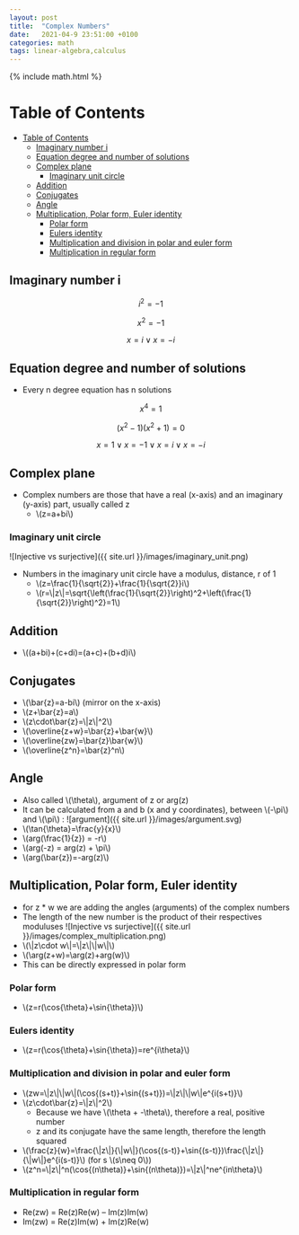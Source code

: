 ```yaml
---
layout: post
title:  "Complex Numbers"
date:   2021-04-9 23:51:00 +0100
categories: math
tags: linear-algebra,calculus
---
```

{% include math.html %}
<!--more-->

# Table of Contents
- [Table of Contents](#table-of-contents)
  - [Imaginary number i](#imaginary-number-i)
  - [Equation degree and number of solutions](#equation-degree-and-number-of-solutions)
  - [Complex plane](#complex-plane)
    - [Imaginary unit circle](#imaginary-unit-circle)
  - [Addition](#addition)
  - [Conjugates](#conjugates)
  - [Angle](#angle)
  - [Multiplication, Polar form, Euler identity](#multiplication-polar-form-euler-identity)
    - [Polar form](#polar-form)
    - [Eulers identity](#eulers-identity)
    - [Multiplication and division in polar and euler form](#multiplication-and-division-in-polar-and-euler-form)
    - [Multiplication in regular form](#multiplication-in-regular-form)


## Imaginary number i

$$i^2=-1$$

$$x^2=-1$$

$$x=i \lor x=-i$$

## Equation degree and number of solutions
* Every n degree equation has n solutions

$$x^4=1$$

$$(x^2-1)(x^2+1)=0$$

$$x=1 \lor x=-1 \lor x=i \lor x=-i$$

## Complex plane
* Complex numbers are those that have a real (x-axis) and an imaginary (y-axis) part, usually called z
  * \\(z=a+bi\\)

### Imaginary unit circle
![Injective vs surjective]({{ site.url }}/images/imaginary_unit.png)

* Numbers in the imaginary unit circle have a modulus, distance, r of 1
  * \\(z=\frac{1}{\sqrt{2}}+\frac{1}{\sqrt{2}}i\\)
  * \\(r=\\|z\\|=\sqrt{\left(\frac{1}{\sqrt{2}}\right)^2+\left(\frac{1}{\sqrt{2}}\right)^2}=1\\)


## Addition
* \\((a+bi)+(c+di)=(a+c)+(b+d)i\\)

## Conjugates
  * \\(\bar{z}=a-bi\\) (mirror on the x-axis)
  * \\(z+\bar{z}=a\\)
  * \\(z\cdot\bar{z}=\\|z\\|^2\\)
  * \\(\overline{z+w}=\bar{z}+\bar{w}\\)
  * \\(\overline{zw}=\bar{z}\bar{w}\\)
  * \\(\overline{z^n}=\bar{z}^n\\)

## Angle
* Also called \\(\theta\\), argument of z or arg(z)
* It can be calculated from a and b (x and y coordinates), between \\(-\pi\\) and \\(\pi\\) :
![argument]({{ site.url }}/images/argument.svg)
* \\(\tan{\theta}=\frac{y}{x}\\)
* \\(arg(\frac{1}{z}) = -r\\)
* \\(arg(-z) = arg(z) + \pi\\)
* \\(arg(\bar{z})=-arg(z)\\)

## Multiplication, Polar form, Euler identity
* for z * w we are adding the angles (arguments) of the complex numbers
* The length of the new number is the product of their respectives moduluses
![Injective vs surjective]({{ site.url }}/images/complex_multiplication.png)
* \\(\\|z\cdot w\\|=\\|z\\|\\|w\\|\\)
* \\(\arg(z+w)=\arg(z)+arg(w)\\)
* This can be directly expressed in polar form

### Polar form
* \\(z=r(\cos{\theta}+\sin{\theta})\\)

### Eulers identity
* \\(z=r(\cos{\theta}+\sin{\theta})=re^{i\theta}\\)

### Multiplication and division in polar and euler form
* \\(zw=\\|z\\|\\|w\\|(\cos{(s+t)}+\sin{(s+t)})=\\|z\\|\\|w\\|e^{i(s+t)}\\)
* \\(z\cdot\bar{z}=\\|z\\|^2\\)
  * Because we have \\(\theta + -\theta\\), therefore a real, positive number
  * z and its conjugate have the same length, therefore the length squared
* \\(\frac{z}{w}=\frac{\\|z\\|}{\\|w\\|}(\cos{(s-t)}+\sin{(s-t)})\frac{\\|z\\|}{\\|w\\|}e^{i(s-t)}\\) (for s \\(s\neq 0\\))
* \\(z^n=\\|z\\|^n(\cos{(n\theta)}+\sin{(n\theta)})=\\|z\\|^ne^{in\theta}\\)

### Multiplication in regular form
* Re(zw) = Re(z)Re(w) – Im(z)Im(w)
* Im(zw) = Re(z)Im(w) + Im(z)Re(w)



